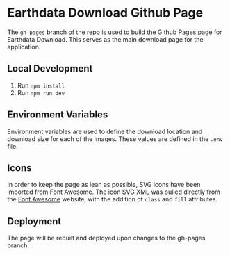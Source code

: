 # Earthdata Download Github Page

The `gh-pages` branch of the repo is used to build the Github Pages page for Earthdata Download. This serves as the main download page for the application.

## Local Development

1. Run `npm install`
2. Run `npm run dev`

## Environment Variables

Environment variables are used to define the download location and download size for each of the images. These values are defined in the `.env` file.

## Icons

In order to keep the page as lean as possible, SVG icons have been imported from Font Awesome. The icon SVG XML was pulled directly from the [Font Awesome](https://fontawesome.com/icons/l) website, with the addition of `class` and `fill` attributes.

## Deployment

The page will be rebuilt and deployed upon changes to the gh-pages branch.
